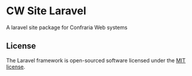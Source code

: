 # CW Site Laravel

A laravel site package for Confraria Web systems

## License

The Laravel framework is open-sourced software licensed under the [MIT license](https://opensource.org/licenses/MIT).
